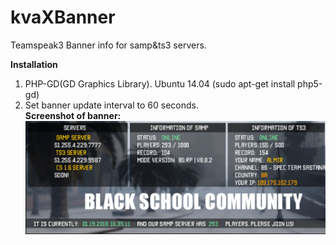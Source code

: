 # kvaXBanner
Teamspeak3 Banner info for samp&ts3 servers.

<b>Installation</b><br>
1. PHP-GD(GD Graphics Library).
Ubuntu 14.04 (sudo apt-get install php5-gd)<br>
2. Set banner update interval to 60 seconds.<br>
<b>Screenshot of banner:</b>
<br />![Alt text](screenshot.png "Banner")
